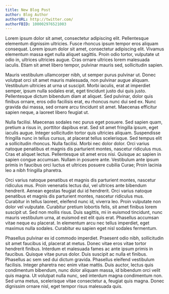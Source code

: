 ```yaml
---
title: New Blog Post
author: Blog Author
authorURL: http://twitter.com/
authorFBID: 100002976521003
---
```


Lorem ipsum dolor sit amet, consectetur adipiscing elit. Pellentesque elementum dignissim ultricies. Fusce rhoncus ipsum
tempor eros aliquam consequat. Lorem ipsum dolor sit amet, consectetur adipiscing elit. Vivamus elementum massa eget
nulla aliquet sagittis. Proin odio tortor, vulputate ut odio in, ultrices ultricies augue. Cras ornare ultrices lorem
malesuada iaculis. Etiam sit amet libero tempor, pulvinar mauris sed, sollicitudin sapien.

<!--truncate-->

Mauris vestibulum ullamcorper nibh, ut semper purus pulvinar ut. Donec volutpat orci sit amet mauris malesuada, non
pulvinar augue aliquam. Vestibulum ultricies at urna ut suscipit. Morbi iaculis, erat at imperdiet semper, ipsum nulla
sodales erat, eget tincidunt justo dui quis justo. Pellentesque dictum bibendum diam at aliquet. Sed pulvinar, dolor
quis finibus ornare, eros odio facilisis erat, eu rhoncus nunc dui sed ex. Nunc gravida dui massa, sed ornare arcu
tincidunt sit amet. Maecenas efficitur sapien neque, a laoreet libero feugiat ut.

Nulla facilisi. Maecenas sodales nec purus eget posuere. Sed sapien quam, pretium a risus in, porttitor dapibus erat.
Sed sit amet fringilla ipsum, eget iaculis augue. Integer sollicitudin tortor quis ultricies aliquam. Suspendisse
fringilla nunc in tellus cursus, at placerat tellus scelerisque. Sed tempus elit a sollicitudin rhoncus. Nulla facilisi.
Morbi nec dolor dolor. Orci varius natoque penatibus et magnis dis parturient montes, nascetur ridiculus mus. Cras et
aliquet lectus. Pellentesque sit amet eros nisi. Quisque ac sapien in sapien congue accumsan. Nullam in posuere ante.
Vestibulum ante ipsum primis in faucibus orci luctus et ultrices posuere cubilia Curae; Proin lacinia leo a nibh
fringilla pharetra.

Orci varius natoque penatibus et magnis dis parturient montes, nascetur ridiculus mus. Proin venenatis lectus dui, vel
ultrices ante bibendum hendrerit. Aenean egestas feugiat dui id hendrerit. Orci varius natoque penatibus et magnis dis
parturient montes, nascetur ridiculus mus. Curabitur in tellus laoreet, eleifend nunc id, viverra leo. Proin vulputate
non dolor vel vulputate. Curabitur pretium lobortis felis, sit amet finibus lorem suscipit ut. Sed non mollis risus.
Duis sagittis, mi in euismod tincidunt, nunc mauris vestibulum urna, at euismod est elit quis erat. Phasellus accumsan
vitae neque eu placerat. In elementum arcu nec tellus imperdiet, eget maximus nulla sodales. Curabitur eu sapien eget
nisl sodales fermentum.

Phasellus pulvinar ex id commodo imperdiet. Praesent odio nibh, sollicitudin sit amet faucibus id, placerat at metus.
Donec vitae eros vitae tortor hendrerit finibus. Interdum et malesuada fames ac ante ipsum primis in faucibus. Quisque
vitae purus dolor. Duis suscipit ac nulla et finibus. Phasellus ac sem sed dui dictum gravida. Phasellus eleifend
vestibulum facilisis. Integer pharetra nec enim vitae mattis. Duis auctor, lectus quis condimentum bibendum, nunc dolor
aliquam massa, id bibendum orci velit quis magna. Ut volutpat nulla nunc, sed interdum magna condimentum non. Sed urna
metus, scelerisque vitae consectetur a, feugiat quis magna. Donec dignissim ornare nisl, eget tempor risus malesuada
quis.
